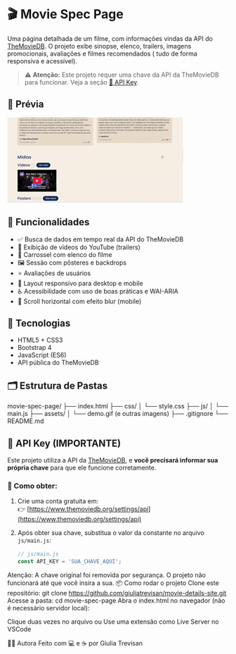 # 🎬 Movie Spec Page

Uma página detalhada de um filme, com informações vindas da API do [TheMovieDB](https://www.themoviedb.org/). O projeto exibe sinopse, elenco, trailers, imagens promocionais, avaliações e filmes recomendados ( tudo de forma responsiva e acessível).

> ⚠️ **Atenção:** Este projeto requer uma chave da API da TheMovieDB para funcionar. Veja a seção [🔑 API Key](#-api-key-importante).

## 📸 Prévia

![Demonstração da página](assets/demo.gif)

## 🚀 Funcionalidades

- ✅ Busca de dados em tempo real da API do TheMovieDB
- 🎥 Exibição de vídeos do YouTube (trailers)
- 👥 Carrossel com elenco do filme
- 🖼️ Sessão com pôsteres e backdrops
- ⭐ Avaliações de usuários
- 📱 Layout responsivo para desktop e mobile
- ♿ Acessibilidade com uso de boas práticas e WAI-ARIA
- 🔄 Scroll horizontal com efeito blur (mobile)

## 🧪 Tecnologias

- HTML5 + CSS3
- Bootstrap 4
- JavaScript (ES6)
- API pública do TheMovieDB

## 🗂️ Estrutura de Pastas

movie-spec-page/
├── index.html
├── css/
│ └── style.css
├── js/
│ └── main.js
├── assets/
│ └── demo.gif (e outras imagens)
├── .gitignore
└── README.md


## 🔑 API Key (IMPORTANTE)

Este projeto utiliza a API da [TheMovieDB](https://www.themoviedb.org/), e **você precisará informar sua própria chave** para que ele funcione corretamente.

### 🔧 Como obter:

1. Crie uma conta gratuita em:  
   👉 [https://www.themoviedb.org/settings/api](https://www.themoviedb.org/settings/api)

2. Após obter sua chave, substitua o valor da constante no arquivo `js/main.js`:

   ```js
   // js/main.js
   const API_KEY = 'SUA_CHAVE_AQUI';
Atenção: A chave original foi removida por segurança. O projeto não funcionará até que você insira a sua.
📦 Como rodar o projeto
Clone este repositório:
git clone https://github.com/giuliatrevisan/movie-details-site.git
Acesse a pasta:
cd movie-spec-page
Abra o index.html no navegador (não é necessário servidor local):

Clique duas vezes no arquivo
ou
Use uma extensão como Live Server no VSCode

🙋‍♀️ Autora
Feito com 💻 e ☕ por Giulia Trevisan
